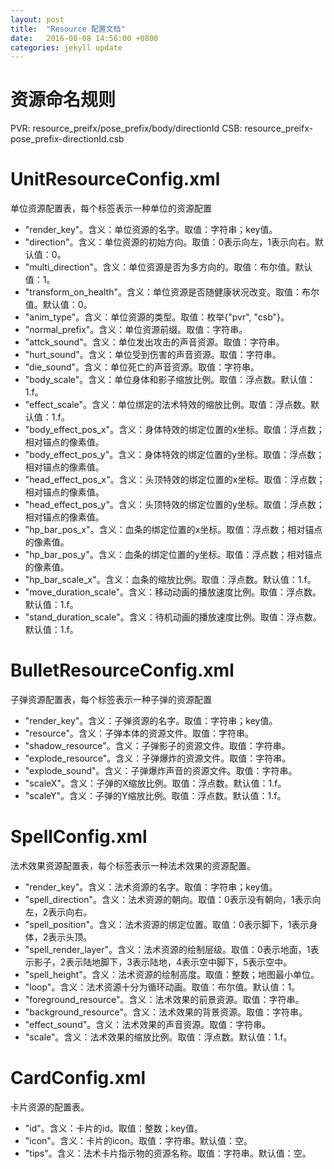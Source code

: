 ```yaml
---
layout: post
title:  "Resource 配置文档"
date:   2016-08-08 14:56:00 +0800
categories: jekyll update
---
```


# 资源命名规则
PVR: resource_preifx/pose_prefix/body/directionId
CSB: resource_preifx-pose_prefix-directionId.csb

# UnitResourceConfig.xml

单位资源配置表，每个标签表示一种单位的资源配置

  * "render_key"。含义：单位资源的名字。取值：字符串；key值。
  * "direction"。含义：单位资源的初始方向。取值：0表示向左，1表示向右。默认值：0。
  * "multi_direction"。含义：单位资源是否为多方向的。取值：布尔值。默认值：1。
  * "transform_on_health"。含义：单位资源是否随健康状况改变。取值：布尔值。默认值：0。
  * "anim_type"。含义：单位资源的类型。取值：枚举{"pvr", "csb"}。
  * "normal_prefix"。含义：单位资源前缀。取值：字符串。
  * "attck_sound"。含义：单位发出攻击的声音资源。取值：字符串。
  * "hurt_sound"。含义：单位受到伤害的声音资源。取值：字符串。
  * "die_sound"。含义：单位死亡的声音资源。取值：字符串。
  * "body_scale"。含义：单位身体和影子缩放比例。取值：浮点数。默认值：1.f。
  * "effect_scale"。含义：单位绑定的法术特效的缩放比例。取值：浮点数。默认值：1.f。
  * "body_effect_pos_x"。含义：身体特效的绑定位置的x坐标。取值：浮点数；相对锚点的像素值。
  * "body_effect_pos_y"。含义：身体特效的绑定位置的y坐标。取值：浮点数；相对锚点的像素值。
  * "head_effect_pos_x"。含义：头顶特效的绑定位置的x坐标。取值：浮点数；相对锚点的像素值。
  * "head_effect_pos_y"。含义：头顶特效的绑定位置的y坐标。取值：浮点数；相对锚点的像素值。
  * "hp_bar_pos_x"。含义：血条的绑定位置的x坐标。取值：浮点数；相对锚点的像素值。
  * "hp_bar_pos_y"。含义：血条的绑定位置的y坐标。取值：浮点数；相对锚点的像素值。
  * "hp_bar_scale_x"。含义：血条的缩放比例。取值：浮点数。默认值：1.f。
  * "move_duration_scale"。含义：移动动画的播放速度比例。取值：浮点数。默认值：1.f。
  * "stand_duration_scale"。含义：待机动画的播放速度比例。取值：浮点数。默认值：1.f。


# BulletResourceConfig.xml

子弹资源配置表，每个标签表示一种子弹的资源配置

  * "render_key"。含义：子弹资源的名字。取值：字符串；key值。
  * "resource"。含义：子弹本体的资源文件。取值：字符串。
  * "shadow_resource"。含义：子弹影子的资源文件。取值：字符串。
  * "explode_resource"。含义：子弹爆炸的资源文件。取值：字符串。
  * "explode_sound"。含义：子弹爆炸声音的资源文件。取值：字符串。
  * "scaleX"。含义：子弹的X缩放比例。取值：浮点数。默认值：1.f。
  * "scaleY"。含义：子弹的Y缩放比例。取值：浮点数。默认值：1.f。


# SpellConfig.xml

法术效果资源配置表，每个标签表示一种法术效果的资源配置。

  * "render_key"。含义：法术资源的名字。取值：字符串；key值。
  * "spell_direction"。含义：法术资源的朝向。取值：0表示没有朝向，1表示向左，2表示向右。
  * "spell_position"。含义：法术资源的绑定位置。取值：0表示脚下，1表示身体，2表示头顶。
  * "spell_render_layer"。含义：法术资源的绘制层级。取值：0表示地面，1表示影子，2表示陆地脚下，3表示陆地，4表示空中脚下，5表示空中。
  * "spell_height"。含义：法术资源的绘制高度。取值：整数；地图最小单位。
  * "loop"。含义：法术资源十分为循环动画。取值：布尔值。默认值：1。
  * "foreground_resource"。含义：法术效果的前景资源。取值：字符串。
  * "background_resource"。含义：法术效果的背景资源。取值：字符串。
  * "effect_sound"。含义：法术效果的声音资源。取值：字符串。
  * "scale"。含义：法术效果的缩放比例。取值：浮点数。默认值：1.f。

# CardConfig.xml

卡片资源的配置表。

  * "id"。含义：卡片的id。取值：整数；key值。
  * "icon"。含义：卡片的icon。取值：字符串。默认值：空。
  * "tips"。含义：法术卡片指示物的资源名称。取值：字符串。默认值：空。
